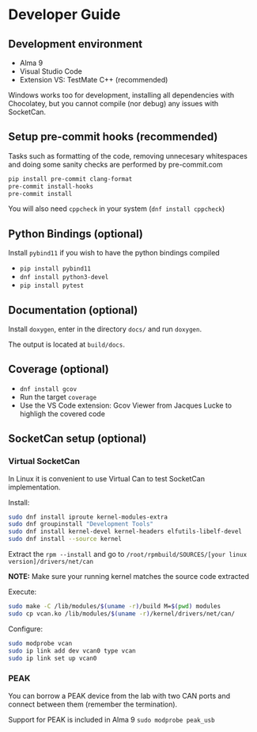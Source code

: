 
# Developer Guide

## Development environment

- Alma 9
- Visual Studio Code
- Extension VS: TestMate C++ (recommended)

Windows works too for development, installing all dependencies with Chocolatey, but you cannot
compile (nor debug) any issues with SocketCan.

## Setup pre-commit hooks (recommended)

Tasks such as formatting of the code, removing unnecesary whitespaces and doing some sanity checks are performed by pre-commit.com

```bash
pip install pre-commit clang-format
pre-commit install-hooks
pre-commit install
```

You will also need `cppcheck` in your system (`dnf install cppcheck`)

## Python Bindings (optional)

Install `pybind11` if you wish to have the python bindings compiled

- `pip install pybind11`
- `dnf install python3-devel`
- `pip install pytest`

## Documentation (optional)

Install `doxygen`, enter in the directory `docs/` and run `doxygen`.

The output is located at `build/docs`.

## Coverage (optional)

- `dnf install gcov`
- Run the target `coverage`
- Use the VS Code extension: Gcov Viewer from Jacques Lucke to highligh the covered code

## SocketCan setup (optional)

### Virtual SocketCan

In Linux it is convenient to use Virtual Can to test SocketCan implementation.

Install:

```bash
sudo dnf install iproute kernel-modules-extra
sudo dnf groupinstall "Development Tools"
sudo dnf install kernel-devel kernel-headers elfutils-libelf-devel
sudo dnf install --source kernel
```

Extract the `rpm --install` and go to `/root/rpmbuild/SOURCES/[your linux version]/drivers/net/can`

**NOTE:** Make sure your running kernel matches the source code extracted

Execute:

```bash
sudo make -C /lib/modules/$(uname -r)/build M=$(pwd) modules
sudo cp vcan.ko /lib/modules/$(uname -r)/kernel/drivers/net/can/
```

Configure:

```bash
sudo modprobe vcan
sudo ip link add dev vcan0 type vcan
sudo ip link set up vcan0
```

### PEAK

You can borrow a PEAK device from the lab with two CAN ports and connect between them (remember the termination).

Support for PEAK is included in Alma 9 `sudo modprobe peak_usb`
